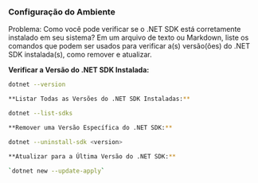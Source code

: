 <h3>Configuração do Ambiente</h3>

<p>Problema: Como você pode verificar se o .NET SDK está corretamente instalado em seu sistema? Em um arquivo de texto ou Markdown, liste os comandos que podem ser usados para verificar a(s) versão(ões) do .NET SDK instalada(s), como remover e atualizar.</p>

**Verificar a Versão do .NET SDK Instalada:**

```bash
dotnet --version

**Listar Todas as Versões do .NET SDK Instaladas:**

dotnet --list-sdks

**Remover uma Versão Específica do .NET SDK:**

dotnet --uninstall-sdk <version>

**Atualizar para a Última Versão do .NET SDK:**

`dotnet new --update-apply`

